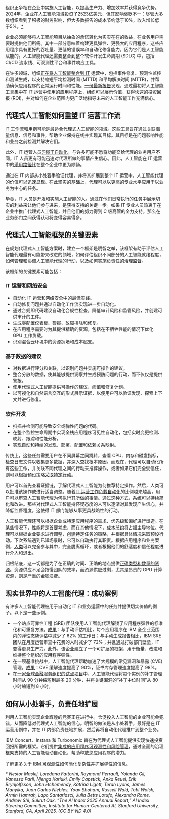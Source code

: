 组织正争相在企业中实施人工智能，以提高生产力、增加效率并获得竞争优势。2024年，企业在人工智能领域投资了[2523亿美元](https://hai.stanford.edu/ai-index/2025-ai-index-report/economy)，但其影响褒贬不一：尽管大多数组织看到了积极的财务影响，但大多数报告的成本节约低于10%，收入增长低于5%。[\*](#star)

企业必须能够将人工智能项目从抽象的承诺转化为实实在在的收益，在业务用户需要时提供他们所需。其中一部分意味着构建更具弹性、更强大的应用程序，这些应用程序具有更好的吞吐量、更低的错误率和自动化修复能力，因为它们是人工智能赋能的。人工智能代理还需要整合到整个软件开发生命周期 (SDLC) 中，包括 CI/CD 流水线、可观测性平台和事件响应工具。

在许多领域，组织[正在将人工智能整合到 IT](https://thenewstack.io/six-ways-ai-is-upending-the-devops-lifecycle/) 运营中，包括事件修复、预测性监控和测试生成，以支持缩短平均检测时间 (MTTD) 和平均解决时间 (MTTR)，并帮助确保应用程序的正常运行时间和性能。[一份最新报告](https://ad.doubleclick.net/ddm/trackclk/N1114924.4097665THENEWSTACK/B33037161.431982500;dc_trk_aid=625014219;dc_trk_cid=227599223;dc_lat=;dc_rdid=;tag_for_child_directed_treatment=;tfua=;gdpr=%24%7BGDPR%7D;gdpr_consent=%24%7BGDPR_CONSENT_755%7D;ltd=;dc_tdv=1)发现，通过最初将人工智能工具集中在 IT 运营中使用的应用程序上，组织可以展示价值，获得快速的投资回报 (ROI)，并对如何在企业范围内更广泛地指导未来的人工智能工作充满信心。

## **代理式人工智能如何重塑 IT 运营工作流**

[IT 工作流和用例](https://thenewstack.io/ai-agents-are-finally-starting-to-revolutionize-the-software-development-lifecycle/)可能是最适合代理式人工智能的领域。这些工具旨在通过关联海量信息、信号和事件，帮助企业保持在线并实现其目标。其目标是在问题影响性能和业务之前检测并解决它们。

此外，IT 运营人员[习惯于自动化](https://thenewstack.io/the-engineers-guide-to-automation-maturity/)。与许多可能不愿将功能交给代理的业务用户不同，IT 人员更有可能迅速对代理所做的事情产生信心。因此，人工智能在 IT 运营中的[采用路径](https://ad.doubleclick.net/ddm/trackclk/N1114924.4097665THENEWSTACK/B33037161.431983580;dc_trk_aid=625012863;dc_trk_cid=227599223;dc_lat=;dc_rdid=;tag_for_child_directed_treatment=;tfua=;gdpr=%24%7BGDPR%7D;gdpr_consent=%24%7BGDPR_CONSENT_755%7D;ltd=;dc_tdv=1)比在整个企业中更为顺畅。

通过在 IT 内部从小处着手验证代理，并将其扩展到整个 IT 运营中，人工智能代理的价值可以迅速显现。在此坚实的基础上，代理可以以更高的专业水平应用于以业务为中心的任务。

毕竟，IT 人员是开发和实施人工智能的人。通过在他们日常执行的任务中展示切实的利益来让他们参与进来，是获得支持的关键一步。如果 IT 专业人员热衷于在企业中推广代理式人工智能，并且他们的努力得到 C 级高管的全力支持，那么在业务部门之间获得认可将变得容易得多。

## **代理式人工智能框架的关键要素**

在规划代理式人工智能方案时，建立一个框架是明智之举，该框架有助于评估人工智能代理最有可能带来改进的领域，如何评估组织不同部分的人工智能就绪程度，如何管理和协调人工智能代理的行动，以及如何实施负责任的治理监督。

该框架的关键要素可能包括：

### IT 运营和网络安全

* 自动化 IT 运营和网络安全中的最佳实践。
* 自动修复问题并通过自动化工作流实现进一步自动化。
* 通过合规即代码建议自动化合规性检查，降低审计风险和监管风险，并创建可供审计的工件。
* 生成零配置仪表板、警报、故障排除和修复。
* 在应用程序需要时为其提供精确的资源，包括在不牺牲性能的情况下优化 GPU 工作负载。
* 识别混合云环境中的资源拥堵和成本超支。

### 基于数据的建议

* 对数据进行评分和关联，以识别问题并实施可操作的建议。
* 整合分散的数据，使其能够提供洞察并生成预防问题的行动，而不仅仅是提供警报。
* 使用代理式人工智能提供可操作的建议、阈值和修复计划。
* 以可视化和自然语言交互的形式展示证据，以便用户可以验证发现、探索上下文并进行修复。

### 软件开发

* 扫描并检测可能导致安全或弹性问题的代码。
* 在整个监控生命周期中实现全栈应用程序可见性自动化，包括实时变更检测、映射、跟踪和性能分析。
* 实现自动和持续的发现、部署、配置和依赖关系映射。

传统上，这些任务需要用户在不同屏幕之间跳转，查看 CPU、内存和磁盘指标，检查日志文件以收集更多数据，并深入查找根本原因。而现在，代理可以自动化所有这些工作，并关联不同代理之间的行动来推荐操作，或者如果它们完全受信任，则可以根据预设策略[采取特定行动](https://thenewstack.io/agentic-ai-tools-for-building-and-managing-agentic-systems/)。

用户可以首先查看证据链，了解代理式人工智能为何推荐特定操作。然后，人类可以批准该操作或进行适当调整。随着[IT 运营工作负载自动化](https://thenewstack.io/agentic-ai-is-the-next-frontier-in-enterprise-operations/)的比例越来越高，用户可以审查人工智能代理为何执行其所做的事情。通过这种方式，系统可以持续简化和改进。那些对代理式人工智能持怀疑态度的人可以逐渐对其发现产生信心，并降低监督程度。这使得 IT 部门能够从事更具战略性的行动。

人工智能代理还可以根据企业或特定应用程序的需求、优先级和偏好进行塑造。在某些情况下，性能将是首要考虑，而在其他情况下，[成本节约](https://thenewstack.io/finops-what-is-it-and-why-should-developers-sign-on/)将占据主导地位。代理可以根据企业要求进行调整，[创建](https://thenewstack.io/using-ai-for-devops-what-developers-and-ops-need-to-know/)特定任务的策略，并根据具体情况采取预设行动。下次系统遇到已知场景时，它可以自动执行其职责。根据应用程序和业务案例，[人类](https://thenewstack.io/human-on-the-loop-the-new-ai-control-model-that-actually-works/)可以完全参与其中，完全脱离循环，或者根据他们的舒适度和信任程度进行介入和退出。

归根结底，这一切都是为了在正确的时间、正确的地点提供[正确类型和数量的资源](https://thenewstack.io/nvidia-open-sources-kai-scheduler-to-help-ai-teams-optimize-gpu-utilization/)。资源供应不足会拖慢团队的效率，而资源供应过剩，尤其是昂贵的 GPU 计算资源，则是严重的金钱浪费。

## **现实世界中的人工智能代理：成功案例**

有许多人工智能代理被用于自动化 IT 和业务运营中的任务并提供切实价值的例子。以下是一些示例。

* 一个站点可靠性工程 (SRE) 团队使用人工智能代理解锁了应用程序弹性的标准化和可重复方法。[成果](https://ad.doubleclick.net/ddm/trackclk/N1114924.4097665THENEWSTACK/B33037161.431983583;dc_trk_aid=625015422;dc_trk_cid=227599223;dc_lat=;dc_rdid=;tag_for_child_directed_treatment=;tfua=;gdpr=%24%7BGDPR%7D;gdpr_consent=%24%7BGDPR_CONSENT_755%7D;ltd=;dc_tdv=1)：与手动评估相比，每个应用程序在 IBM 全企业范围内的弹性态势评估中减少了 62% 的工作日；与手动生成报告相比，IBM SRE 团队在月度运营审查中花费的人时减少了 72%；并且通过打破部门壁垒，IT 变得更具生产力。此外，该企业建立了一个可扩展的框架，用于衡量、改进和维持整个组织的应用程序弹性。
* 在一项基准挑战中，人工智能代理帮助加速了大规模的常见漏洞和暴露 (CVE) 管理。[成果](https://ad.doubleclick.net/ddm/trackclk/N1114924.4097665THENEWSTACK/B33037161.432333039;dc_trk_aid=625193824;dc_trk_cid=227599223;dc_lat=;dc_rdid=;tag_for_child_directed_treatment=;tfua=;gdpr=%24%7BGDPR%7D;gdpr_consent=%24%7BGDPR_CONSENT_755%7D;ltd=;dc_tdv=1)：CVE 缓解速度提高了 90%，证书库存管理速度提高了 98%。
* 在[一家全球金融服务组织的试点项目](https://ad.doubleclick.net/ddm/trackclk/N1114924.4097665THENEWSTACK/B33037161.431984300;dc_trk_aid=625012860;dc_trk_cid=227599223;dc_lat=;dc_rdid=;tag_for_child_directed_treatment=;tfua=;gdpr=%24%7BGDPR%7D;gdpr_consent=%24%7BGDPR_CONSENT_755%7D;ltd=;dc_tdv=1)中，人工智能代理将每个实例的补丁管理时间从 90 分钟缩短到最多 20 分钟，并将关键漏洞的“补丁中位时间”从 80 小时缩短到 8 小时。

## **如何从小处着手，负责任地扩展**

利用人工智能实现企业辉煌的竞赛正在进行中。仓促投入人工智能的企业可能会犯错，从而降低对代理式人工智能的信心。明智的做法是从小处着手，最好是在 IT 运营用例中，并在 IT 内部负责任地扩展，然后再将自动化代理推广到整个业务。

IBM Concert、Instana 和 Turbonomic 旨在为代理式人工智能提供实现快速投资回报所需的框架。它们提供[集成的应用程序可观测性和风险管理](https://ad.doubleclick.net/ddm/trackclk/N1114924.4097665THENEWSTACK/B33037161.432333174;dc_trk_aid=625193821;dc_trk_cid=227599223;dc_lat=;dc_rdid=;tag_for_child_directed_treatment=;tfua=;gdpr=%24%7BGDPR%7D;gdpr_consent=%24%7BGDPR_CONSENT_755%7D;ltd=;dc_tdv=1)，通过全面的治理框架支持的人工智能驱动自动化，帮助释放您应用程序的潜力。

了解更多关于 [IBM 可观测性](https://ad.doubleclick.net/ddm/trackclk/N1114924.4097665THENEWSTACK/B33037161.431984093;dc_trk_aid=625014216;dc_trk_cid=227599223;dc_lat=;dc_rdid=;tag_for_child_directed_treatment=;tfua=;gdpr=%24%7BGDPR%7D;gdpr_consent=%24%7BGDPR_CONSENT_755%7D;ltd=;dc_tdv=1)如何简化复杂性并扩展弹性的信息。

*\* Nestor Maslej, Loredana Fattorini, Raymond Perrault, Yolanda Gil, Vanessa Parli, Njenga Kariuki, Emily Capstick, Anka Reuel, Erik Brynjolfsson, John Etchemendy, Katrina Ligett, Terah Lyons, James Manyika, Juan Carlos Niebles, Yoav Shoham, Russell Wald, Tobi Walsh, Armin Hamrah, Lapo Santarlasci, Julia Betts Lotufo, Alexandra Rome, Andrew Shi, Sukrut Oak. “The AI Index 2025 Annual Report,” AI Index Steering Committee, Institute for Human-Centered AI, Stanford University, Stanford, CA, April 2025. (CC BY-ND 4.0)*